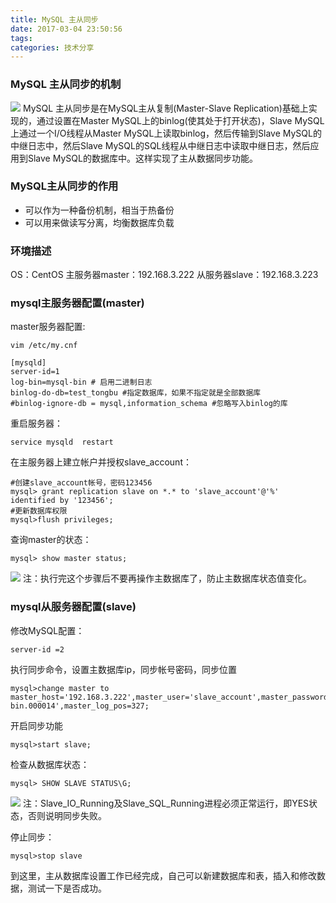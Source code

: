 ```yaml
---
title: MySQL 主从同步
date: 2017-03-04 23:50:56
tags:
categories: 技术分享
---
```

### MySQL 主从同步的机制
![](/blog/images/20170304/Master-Slave.jpg)
MySQL 主从同步是在MySQL主从复制(Master-Slave Replication)基础上实现的，通过设置在Master MySQL上的binlog(使其处于打开状态)，Slave MySQL上通过一个I/O线程从Master MySQL上读取binlog，然后传输到Slave MySQL的中继日志中，然后Slave MySQL的SQL线程从中继日志中读取中继日志，然后应用到Slave MySQL的数据库中。这样实现了主从数据同步功能。

### MySQL主从同步的作用
- 可以作为一种备份机制，相当于热备份
- 可以用来做读写分离，均衡数据库负载

### 环境描述
OS：CentOS
主服务器master：192.168.3.222
从服务器slave：192.168.3.223

### mysql主服务器配置(master)
master服务器配置:
```
vim /etc/my.cnf
```

```
[mysqld]
server-id=1
log-bin=mysql-bin # 启用二进制日志
binlog-do-db=test_tongbu #指定数据库，如果不指定就是全部数据库
#binlog-ignore-db = mysql,information_schema #忽略写入binlog的库
```

重启服务器：
```
service mysqld  restart
```

在主服务器上建立帐户并授权slave_account：

```
#创建slave_account帐号，密码123456
mysql> grant replication slave on *.* to 'slave_account'@'%' identified by '123456';
#更新数据库权限
mysql>flush privileges;
```
查询master的状态：
```
mysql> show master status;
```
![](/blog/images/20170304/master-status.jpg)
注：执行完这个步骤后不要再操作主数据库了，防止主数据库状态值变化。

### mysql从服务器配置(slave)
修改MySQL配置：
```
server-id =2  
```

执行同步命令，设置主数据库ip，同步帐号密码，同步位置
```
mysql>change master to master_host='192.168.3.222',master_user='slave_account',master_password='123456',master_log_file='mysql-bin.000014',master_log_pos=327;
```
开启同步功能
```
mysql>start slave;
```
检查从数据库状态：
```
mysql> SHOW SLAVE STATUS\G;
```
![](/blog/images/20170304/slave-status.jpg)
注：Slave_IO_Running及Slave_SQL_Running进程必须正常运行，即YES状态，否则说明同步失败。

停止同步：
```
mysql>stop slave
```
到这里，主从数据库设置工作已经完成，自己可以新建数据库和表，插入和修改数据，测试一下是否成功。
